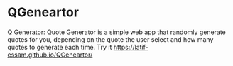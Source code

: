 # QGeneartor
Q Generator: Quote Generator is a simple web app that randomly generate quotes for you, depending on the quote the user select and how many quotes to generate each time.
Try it https://latif-essam.github.io/QGeneartor/
